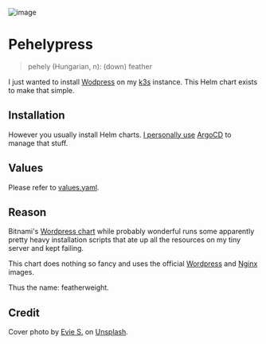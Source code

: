 ![image](https://user-images.githubusercontent.com/6322484/186876085-f489ec52-b9ec-402e-bf49-8895784ff833.png)

# Pehelypress

>pehely (Hungarian, n): (down) feather

I just wanted to install [Wodpress](https://wordpress.org) on my [k3s](https://k3s.io) instance. This Helm chart exists to make that simple.

## Installation

However you usually install Helm charts. [I personally use](https://github.com/valerauko/sut/tree/master) [ArgoCD](https://argoproj.github.io/argo-cd/) to manage that stuff.

## Values

Please refer to [values.yaml](https://github.com/valerauko/pehelypress/blob/master/values.yaml).

## Reason

Bitnami's [Wordpress chart](https://github.com/bitnami/charts/tree/master/bitnami/wordpress) while probably wonderful runs some apparently pretty heavy installation scripts that ate up all the resources on my tiny server and kept failing.

This chart does nothing so fancy and uses the official [Wordpress](https://hub.docker.com/_/wordpress/) and [Nginx](https://hub.docker.com/_/nginx/) images.

Thus the name: featherweight.

## Credit

Cover photo by <a href="https://unsplash.com/@evieshaffer?utm_source=unsplash&utm_medium=referral&utm_content=creditCopyText">Evie S.</a> on <a href="https://unsplash.com/s/photos/feather?utm_source=unsplash&utm_medium=referral&utm_content=creditCopyText">Unsplash</a>.
